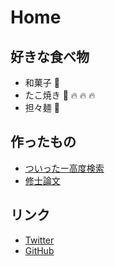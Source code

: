 # Home

## 好きな食べ物

- 和菓子 :rice_cracker:
- たこ焼き :octopus: :fire: :fire: :fire:
- 担々麺 :ramen:

## 作ったもの

- [ついったー高度検索](https://tomoesaturn.github.io/gemini/)
- [修士論文](https://github.com/tomoesaturn/MasterThesis/blob/master/thesis/thesis.pdf)

## リンク

- [Twitter](https://twitter.com/tomoesaturn/)
- [GitHub](https://github.com/tomoesaturn/)
